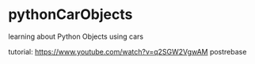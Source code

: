 # pythonCarObjects
learning about Python Objects using cars

tutorial: https://www.youtube.com/watch?v=q2SGW2VgwAM
postrebase